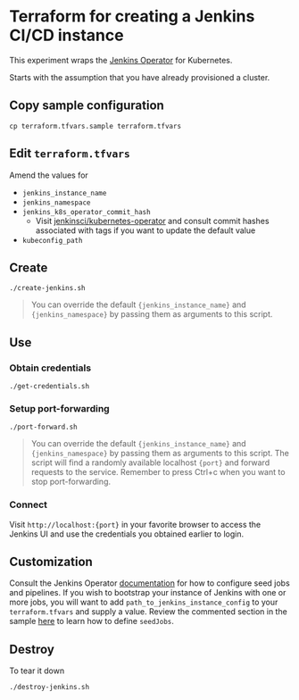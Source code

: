 # Terraform for creating a Jenkins CI/CD instance

This experiment wraps the [Jenkins Operator](https://github.com/jenkinsci/kubernetes-operator) for Kubernetes.

Starts with the assumption that you have already provisioned a cluster.


## Copy sample configuration

```
cp terraform.tfvars.sample terraform.tfvars
```

## Edit `terraform.tfvars`

Amend the values for

* `jenkins_instance_name`
* `jenkins_namespace`
* `jenkins_k8s_operator_commit_hash`
  * Visit [jenkinsci/kubernetes-operator](https://github.com/jenkinsci/kubernetes-operator/tags) and consult commit hashes associated with tags if you want to update the default value
* `kubeconfig_path`


## Create

```
./create-jenkins.sh
```
> You can override the default `{jenkins_instance_name}` and `{jenkins_namespace}` by passing them as arguments to this script.

## Use

### Obtain credentials

```
./get-credentials.sh
```

### Setup port-forwarding

```
./port-forward.sh
```
> You can override the default `{jenkins_instance_name}` and `{jenkins_namespace}` by passing them as arguments to this script. The script will find a randomly available localhost `{port}` and forward requests to the service. Remember to press Ctrl+c when you want to stop port-forwarding.

### Connect

Visit `http://localhost:{port}` in your favorite browser to access the Jenkins UI and use the credentials you obtained earlier to login.


## Customization

Consult the Jenkins Operator [documentation](https://jenkinsci.github.io/kubernetes-operator/docs/getting-started/latest/configuration/) for how to configure seed jobs and pipelines.  If you wish to bootstrap your instance of Jenkins with one or more jobs, you will want to add `path_to_jenkins_instance_config` to your `terraform.tfvars` and supply a value.  Review the commented section in the sample [here](../../../modules/jenkins/templates/jenkins.yaml) to learn how to define `seedJobs`.


## Destroy

To tear it down

```
./destroy-jenkins.sh
```
